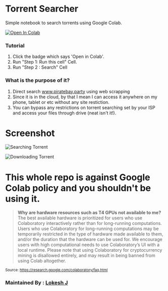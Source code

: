 # Torrent Searcher
Simple notebook to search torrents using Google Colab.


<a href="https://colab.research.google.com/drive/1q_7ObOCuZQ3KkfgNjv_tOoiqQAGJunXT?usp=sharing" target="_parent"><img src="https://colab.research.google.com/assets/colab-badge.svg" alt="Open In Colab"/></a>

### Tutorial
1. Click the badge which says 'Open in Colab'.
2. Run "Step 1:  Run this cell" Cell.
3. Run "Step 2 : Search" Cell


### What is the purpose of it?
1. Direct search  www.piratebay.party using web scrapping
2. Since it is in the cloud, by that I mean I can access it anywhere on my phone, tablet or etc without any site restiction.
3. You can bypass any restrictions on torrent searching set by your ISP and access your files through drive (neat isn't it!).

# Screenshot

![Searching Torrent](https://github.com/lokeshj074/Torrent_Search_Download_Gdrive_LokeshJ/blob/main/Screen_shot1.jpg)

![Downloading Torrent](https://github.com/lokeshj074/Torrent_Search_Download_Gdrive_LokeshJ/blob/main/Screen_shot2.jpg)




# This whole repo is against Google Colab policy and you shouldn't be using it.
> **Why are hardware resources such as T4 GPUs not available to me?**
The best available hardware is prioritized for users who use Colaboratory interactively rather than for long-running computations. Users who use Colaboratory for long-running computations may be temporarily restricted in the type of hardware made available to them, and/or the duration that the hardware can be used for. We encourage users with high computational needs to use Colaboratory’s UI with a local runtime.
Please note that using Colaboratory for cryptocurrency mining is disallowed entirely, and may result in being banned from using Colab altogether.

<sub>Source: https://research.google.com/colaboratory/faq.html</sub>

### Maintained By : [Lokesh J](https://www.linkedin.com/in/lokesh-j-13b844140/)
